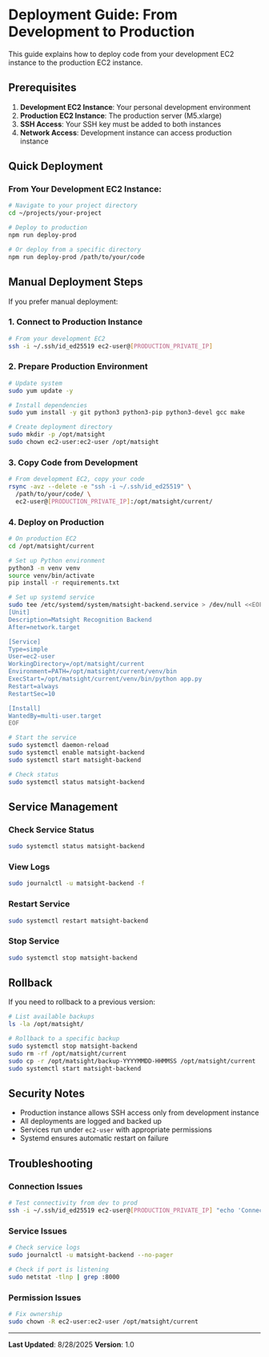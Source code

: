 # Deployment Guide: From Development to Production

This guide explains how to deploy code from your development EC2 instance to the production EC2 instance.

## Prerequisites

1. **Development EC2 Instance**: Your personal development environment
2. **Production EC2 Instance**: The production server (M5.xlarge)
3. **SSH Access**: Your SSH key must be added to both instances
4. **Network Access**: Development instance can access production instance

## Quick Deployment

### From Your Development EC2 Instance:

```bash
# Navigate to your project directory
cd ~/projects/your-project

# Deploy to production
npm run deploy-prod

# Or deploy from a specific directory
npm run deploy-prod /path/to/your/code
```

## Manual Deployment Steps

If you prefer manual deployment:

### 1. Connect to Production Instance

```bash
# From your development EC2
ssh -i ~/.ssh/id_ed25519 ec2-user@[PRODUCTION_PRIVATE_IP]
```

### 2. Prepare Production Environment

```bash
# Update system
sudo yum update -y

# Install dependencies
sudo yum install -y git python3 python3-pip python3-devel gcc make

# Create deployment directory
sudo mkdir -p /opt/matsight
sudo chown ec2-user:ec2-user /opt/matsight
```

### 3. Copy Code from Development

```bash
# From development EC2, copy your code
rsync -avz --delete -e "ssh -i ~/.ssh/id_ed25519" \
  /path/to/your/code/ \
  ec2-user@[PRODUCTION_PRIVATE_IP]:/opt/matsight/current/
```

### 4. Deploy on Production

```bash
# On production EC2
cd /opt/matsight/current

# Set up Python environment
python3 -m venv venv
source venv/bin/activate
pip install -r requirements.txt

# Set up systemd service
sudo tee /etc/systemd/system/matsight-backend.service > /dev/null <<EOF
[Unit]
Description=Matsight Recognition Backend
After=network.target

[Service]
Type=simple
User=ec2-user
WorkingDirectory=/opt/matsight/current
Environment=PATH=/opt/matsight/current/venv/bin
ExecStart=/opt/matsight/current/venv/bin/python app.py
Restart=always
RestartSec=10

[Install]
WantedBy=multi-user.target
EOF

# Start the service
sudo systemctl daemon-reload
sudo systemctl enable matsight-backend
sudo systemctl start matsight-backend

# Check status
sudo systemctl status matsight-backend
```

## Service Management

### Check Service Status
```bash
sudo systemctl status matsight-backend
```

### View Logs
```bash
sudo journalctl -u matsight-backend -f
```

### Restart Service
```bash
sudo systemctl restart matsight-backend
```

### Stop Service
```bash
sudo systemctl stop matsight-backend
```

## Rollback

If you need to rollback to a previous version:

```bash
# List available backups
ls -la /opt/matsight/

# Rollback to a specific backup
sudo systemctl stop matsight-backend
sudo rm -rf /opt/matsight/current
sudo cp -r /opt/matsight/backup-YYYYMMDD-HHMMSS /opt/matsight/current
sudo systemctl start matsight-backend
```

## Security Notes

- Production instance allows SSH access only from development instance
- All deployments are logged and backed up
- Services run under `ec2-user` with appropriate permissions
- Systemd ensures automatic restart on failure

## Troubleshooting

### Connection Issues
```bash
# Test connectivity from dev to prod
ssh -i ~/.ssh/id_ed25519 ec2-user@[PRODUCTION_PRIVATE_IP] "echo 'Connection successful'"
```

### Service Issues
```bash
# Check service logs
sudo journalctl -u matsight-backend --no-pager

# Check if port is listening
sudo netstat -tlnp | grep :8000
```

### Permission Issues
```bash
# Fix ownership
sudo chown -R ec2-user:ec2-user /opt/matsight/current
```

---

**Last Updated**: 8/28/2025
**Version**: 1.0
